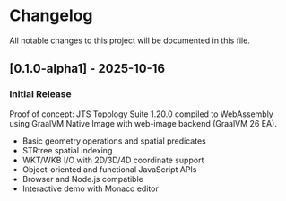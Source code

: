 # Changelog

All notable changes to this project will be documented in this file.

## [0.1.0-alpha1] - 2025-10-16

### Initial Release

Proof of concept: JTS Topology Suite 1.20.0 compiled to WebAssembly using GraalVM Native Image with web-image backend (GraalVM 26 EA).

- Basic geometry operations and spatial predicates
- STRtree spatial indexing
- WKT/WKB I/O with 2D/3D/4D coordinate support
- Object-oriented and functional JavaScript APIs
- Browser and Node.js compatible
- Interactive demo with Monaco editor
